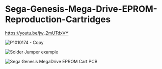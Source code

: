 # Sega-Genesis-Mega-Drive-EPROM-Reproduction-Cartridges
https://youtu.be/jw_2mUTdxVY



![P1010174 - Copy](https://github.com/user-attachments/assets/251025a1-b11d-416e-9802-e6ab04422985)


![Solder Jumper example](https://github.com/user-attachments/assets/d3a89412-2aa6-4efe-80e8-98d19bba2f6e)

![Sega Genesis MegaDrive EPROM Cart PCB](https://github.com/user-attachments/assets/a1fc26d0-f1f0-4f40-80db-be723ca2d015)
